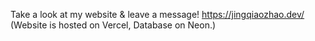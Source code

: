 Take a look at my website & leave a message! https://jingqiaozhao.dev/
(Website is hosted on Vercel, Database on Neon.)
